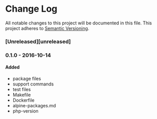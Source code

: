 # Change Log
All notable changes to this project will be documented in this file.
This project adheres to [Semantic Versioning](http://semver.org/).

### [Unreleased][unreleased]

### 0.1.0 - 2016-10-14
#### Added
- package files
- support commands
- test files
- Makefile
- Dockerfile
- alpine-packages.md
- php-version
